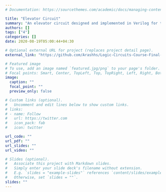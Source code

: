 ```yaml
---
# Documentation: https://sourcethemes.com/academic/docs/managing-content/

title: "Elevator Circuit"
summary: "An elevator circuit designed and implemented in Verilog for the final project of my Logic Circuits course"
authors: []
tags: ["4"]
categories: []
date: 2020-08-19T05:00:44+04:30

# Optional external URL for project (replaces project detail page).
external_link: "https://github.com/Arashhs/Logic-Circuits-Course-Final-Project-Verilog"

# Featured image
# To use, add an image named `featured.jpg/png` to your page's folder.
# Focal points: Smart, Center, TopLeft, Top, TopRight, Left, Right, BottomLeft, Bottom, BottomRight.
image:
  caption: ""
  focal_point: ""
  preview_only: false

# Custom links (optional).
#   Uncomment and edit lines below to show custom links.
# links:
# - name: Follow
#   url: https://twitter.com
#   icon_pack: fab
#   icon: twitter

url_code: ""
url_pdf: ""
url_slides: ""
url_video: ""

# Slides (optional).
#   Associate this project with Markdown slides.
#   Simply enter your slide deck's filename without extension.
#   E.g. `slides = "example-slides"` references `content/slides/example-slides.md`.
#   Otherwise, set `slides = ""`.
slides: ""
---
```

